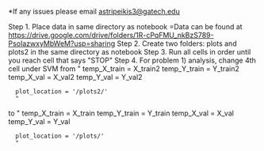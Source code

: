 *If any issues please email astripeikis3@gatech.edu

Step 1. Place data in same directory as notebook
  =Data can be found at https://drive.google.com/drive/folders/1R-cPqFMU_nkBzS789-PsoIazwxyMbWeM?usp=sharing
Step 2. Create two folders: plots and plots2 in the same directory as notebook
Step 3. Run all cells in order until you reach cell that says "STOP"
Step 4. For problem 1) analysis, change 4th cell under SVM from
      "
      temp_X_train = X_train2
      temp_Y_train = Y_train2
      temp_X_val = X_val2
      temp_Y_val = Y_val2
      
      plot_location = '/plots2/'
      "
to
      "
      temp_X_train = X_train
      temp_Y_train = Y_train
      temp_X_val = X_val
      temp_Y_val = Y_val
      
      plot_location = '/plots/'
      "
      

